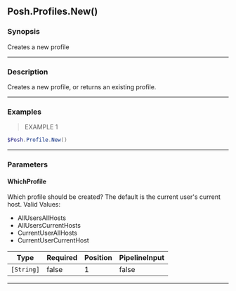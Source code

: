 Posh.Profiles.New()
-------------------

### Synopsis
Creates a new profile

---

### Description

Creates a new profile, or returns an existing profile.

---

### Examples
> EXAMPLE 1

```PowerShell
$Posh.Profile.New()
```

---

### Parameters
#### **WhichProfile**
Which profile should be created?
The default is the current user's current host.
Valid Values:

* AllUsersAllHosts
* AllUsersCurrentHosts
* CurrentUserAllHosts
* CurrentUserCurrentHost

|Type      |Required|Position|PipelineInput|
|----------|--------|--------|-------------|
|`[String]`|false   |1       |false        |

---
